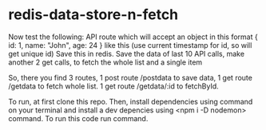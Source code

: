 # redis-data-store-n-fetch
Now test the following:
API route which will accept an object in this format { id: 1, name: "John", age: 24 } like this (use current timestamp for id, so will get unique id)
Save this in redis.
Save the data of last 10 API calls, make another 2 get calls, to fetch the whole list and a single item

So, there you find 3 routes, 1 post route /postdata to save data, 1 get route /getdata to fetch whole list. 1 get route /getdata/:id to fetchById.

To run, at first clone this repo.
Then, install dependencies using <npm install> command on your terminal and install a dev depencies using <npm i -D nodemon> command.
To run this code run <npm start> command.
